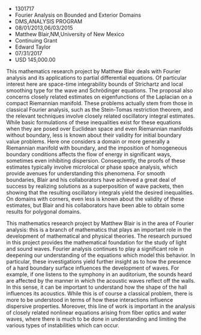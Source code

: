 
* 1301717
* Fourier Analysis on Bounded and Exterior Domains
* DMS,ANALYSIS PROGRAM
* 08/01/2013,06/03/2015
* Matthew Blair,NM,University of New Mexico
* Continuing Grant
* Edward Taylor
* 07/31/2017
* USD 145,000.00

This mathematics research project by Matthew Blair deals with Fourier analysis
and its applications to partial differential equations. Of particular interest
here are space-time integrability bounds of Strichartz and local smoothing type
for the wave and Schrödinger equations. The proposal also concerns closely
related estimates on eigenfunctions of the Laplacian on a compact Riemannian
manifold. These problems actually stem from those in classical Fourier analysis,
such as the Stein-Tomas restriction theorem, and the relevant techniques involve
closely related oscillatory integral estimates. While basic formulations of
these inequalities exist for these equations when they are posed over Euclidean
space and even Riemannian manifolds without boundary, less is known about their
validity for initial boundary value problems. Here one considers a domain or
more generally a Riemannian manifold with boundary, and the imposition of
homogeneous boundary conditions affects the flow of energy in significant ways,
sometimes even inhibiting dispersion. Consequently, the proofs of these
estimates typically involve microlocal or phase space analysis, which provide
avenues for understanding this phenomena. For smooth boundaries, Blair and his
collaborators have achieved a great deal of success by realizing solutions as a
superposition of wave packets, then showing that the resulting oscillatory
integrals yield the desired inequalities. On domains with corners, even less is
known about the validity of these estimates, but Blair and his collaborators
have been able to obtain some results for polygonal domains.

This mathematics research project by Matthew Blair is in the area of Fourier
analysis: this is a branch of mathematics that plays an important role in the
development of mathematical and physical theories. The research pursued in this
project provides the mathematical foundation for the study of light and sound
waves. Fourier analysis continues to play a significant role in deepening our
understanding of the equations which model this behavior. In particular, these
investigations yield further insight as to how the presence of a hard boundary
surface influences the development of waves. For example, if one listens to the
symphony in an auditorium, the sounds heard are affected by the manner in which
the acoustic waves reflect off the walls. In this sense, it can be important to
understand how the shape of the hall influences its acoustics. While this is of
course a classical problem, there is more to be understood in terms of how these
interactions influence dispersive properties. Moreover, this line of work is
important in the analysis of closely related nonlinear equations arising from
fiber optics and water waves, where there is much to be done in understanding
and limiting the various types of instabilities which can occur.
